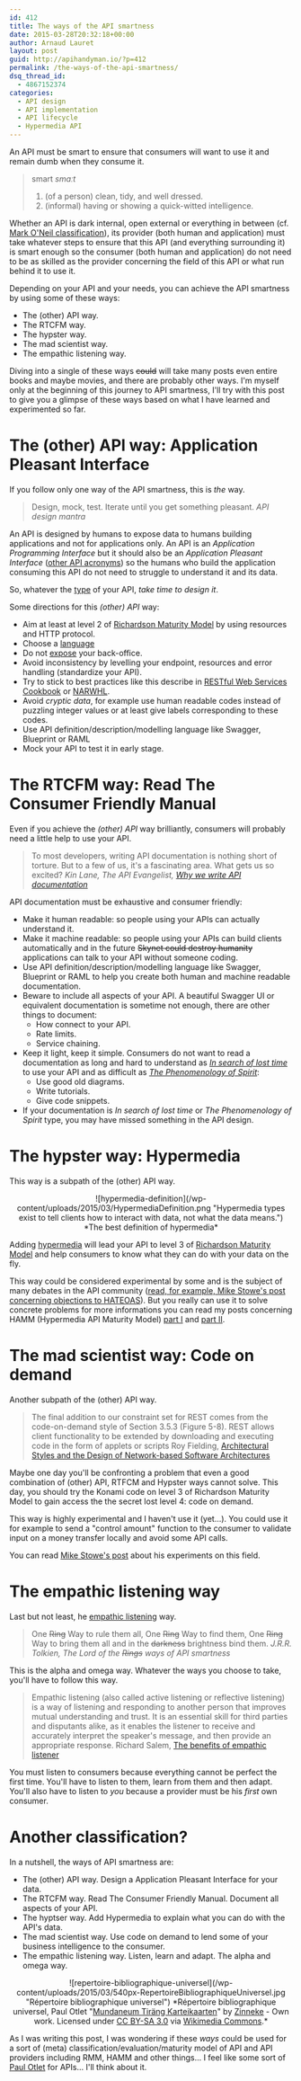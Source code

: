 ```yaml
---
id: 412
title: The ways of the API smartness
date: 2015-03-28T20:32:18+00:00
author: Arnaud Lauret
layout: post
guid: http://apihandyman.io/?p=412
permalink: /the-ways-of-the-api-smartness/
dsq_thread_id:
  - 4867152374
categories:
  - API design
  - API implementation
  - API lifecycle
  - Hypermedia API
---
```

An API must be smart to ensure that consumers will want to use it and remain dumb when they consume it.

> smart
> *smɑːt*
> 1. (of a person) clean, tidy, and well dressed.
> 2. (informal) having or showing a quick-witted intelligence.

Whether an API is dark internal, open external or everything in between (cf. [Mark O'Neil classification](http://www.soatothecloud.com/2015/02/this-week-there-has-been-great.html)), its provider (both human and application) must take whatever steps to ensure that this API (and everything surrounding it) is smart enough so the consumer (both human and application) do not need to be as skilled as the provider concerning the field of this API or what run behind it to use it.

Depending on your API and your needs, you can achieve the API smartness by using some of these ways:

- The (other) API way.
- The RTCFM way.
- The hypster way.
- The mad scientist way.
- The empathic listening way.

Diving into a single of these ways <del>could</del> will take many posts even entire books and maybe movies, and there are probably other ways.
I'm myself only at the beginning of this journey to API smartness, I'll try with this post to give you a glimpse of these ways based on what I have learned and experimented so far.

# The (other) APl way: Application Pleasant Interface
If you follow only one way of the API smartness, this is *the* way.

> Design, mock, test.
> Iterate until you get something pleasant.
> *API design mantra* 

An API is designed by humans to expose data to humans building applications and not for applications only.
An API is an *Application Programming Interface* but it should also be an *Application Pleasant Interface* ([other API acronyms](http://www.acronymfinder.com/API.html)) so the humans who build the application consuming this API do not need to struggle to understand it and its data.

So, whatever the [type](http://www.soatothecloud.com/2015/02/this-week-there-has-been-great.html) of your API, *take time to design it*.

Some directions for this *(other) API* way:

- Aim at least at level 2 of [Richardson Maturity Model](http://martinfowler.com/articles/richardsonMaturityModel.html) by using resources and HTTP protocol.
- Choose a [language](http://apihandyman.io/why-you-must-design-your-private-api-in-english/)
- Do not [expose](http://apihandyman.io/the-beautiful-api-and-the-bestial-back-office/) your back-office.
- Avoid inconsistency by levelling your endpoint, resources and error handling (standardize your API).
- Try to stick to best practices like this describe in [RESTful Web Services Cookbook](http://shop.oreilly.com/product/9780596801694.do) or [NARWHL](http://www.narwhl.com/).
- Avoid *cryptic data*, for example use human readable codes instead of puzzling integer values or at least give labels corresponding to these codes.
- Use API definition/description/modelling language like Swagger, Blueprint or RAML
- Mock your API to test it in early stage.

# The RTCFM way: Read The Consumer Friendly Manual
Even if you achieve the *(other) API* way brilliantly, consumers will probably need a little help to use your API.

> To most developers, writing API documentation is nothing short of torture. But to a few of us, it's a fascinating area. What gets us so excited? 
> *Kin Lane, The API Evangelist, [Why we write API documentation](http://apievangelist.com/2012/01/28/why-we-write-api-documentation/)*
 
API documentation must be exhaustive and consumer friendly:

- Make it human readable: so people using your APIs can actually understand it.
- Make it machine readable: so people using your APIs can build clients automatically and in the future <del>Skynet could destroy humanity</del> applications can talk to your API without someone coding.
- Use API definition/description/modelling language like Swagger, Blueprint or RAML to help you create both human and machine readable documentation.
- Beware to include all aspects of your API. A beautiful Swagger UI or equivalent documentation is sometime not enough, there are other things to document:
  - How connect to your API.
  - Rate limits.
  - Service chaining.
- Keep it light, keep it simple. Consumers do not want to read a documentation as long and hard to understand as *[In search of lost time](http://en.wikipedia.org/wiki/List_of_longest_novels)* to use your API and as difficult as *[The Phenomenology of Spirit](http://en.wikipedia.org/wiki/The_Phenomenology_of_Spirit)*:
  - Use good old diagrams.
  - Write tutorials.
  - Give code snippets.
- If your documentation is *In search of lost time* or *The Phenomenology of Spirit* type, you may have missed something in the API design.

# The hypster way: Hypermedia
This way is a subpath of the (other) API way.

<center>![hypermedia-definition](/wp-content/uploads/2015/03/HypermediaDefinition.png "Hypermedia types exist to tell clients how to interact with data, not what the data means.")
*The best definition of hypermedia* 
</center>

Adding [hypermedia](http://apievangelist.com/2014/01/07/what-is-a-hypermedia-api/) will lead your API to level 3 of [Richardson Maturity Model](http://martinfowler.com/articles/richardsonMaturityModel.html) and help consumers to know what they can do with your data on the fly.

This way could be considered experimental by some and is the subject of many debates in the API community ([read, for example, Mike Stowe's post concerning objections to HATEOAS](http://www.mikestowe.com/2014/12/more-objections-to-hateoas.php)).
But you really can use it to solve concrete problems for more informations you can read my posts concerning HAMM (Hypermedia API Maturity Model) [part I](http://apihandyman.io/hypermedia-api-maturity-model-part-i-hypermedia-ness/) and [part II](http://apihandyman.io/hypermedia-api-maturity-model-part-ii-the-missing-links/).

# The mad scientist way: Code on demand
Another subpath of the (other) API way. 

> The final addition to our constraint set for REST comes from the code-on-demand style of Section 3.5.3 (Figure 5-8). REST allows client functionality to be extended by downloading and executing code in the form of applets or scripts
> Roy Fielding,  [Architectural Styles and the Design of Network-based Software Architectures](https://www.ics.uci.edu/~fielding/pubs/dissertation/rest_arch_style.htm)

Maybe one day you'll be confronting a problem that even a good combination of (other) API, RTFCM and Hypster ways cannot solve.
This day, you should try the Konami code on level 3 of Richardson Maturity Model to gain access the the secret lost level 4: code on demand.

This way is highly experimental and I haven't use it (yet...).
You could use it for example to send a "control amount" function to the consumer to validate input on a money transfer locally and avoid some API calls.

You can read [Mike Stowe's post](http://www.mikestowe.com/2015/03/code-on-demand-today.php) about his experiments on this field.

# The empathic listening way
Last but not least, he [empathic listening](http://www.beyondintractability.org/essay/empathic-listening) way.

> One <del>Ring</del> Way to rule them all, One <del>Ring</del> Way to find them,
> One <del>Ring</del> Way to bring them all and in the <del>darkness</del> brightness bind them.
> *J.R.R. Tolkien,  The Lord of the <del>Rings</del> ways of API smartness*

This is the alpha and omega way. Whatever the ways you choose to take, you'll have to follow this way.

> Empathic listening (also called active listening or reflective listening) is a way of listening and responding to another person that improves mutual understanding and trust. 
> It is an essential skill for third parties and disputants alike, as it enables the listener to receive and accurately interpret the speaker's message, and then provide an appropriate response.
> Richard Salem, [The benefits of empathic listener](http://www.beyondintractability.org/essay/empathic-listening)

You must listen to consumers because everything cannot be perfect the first time.
You'll have to listen to them, learn from them and then adapt.
You'll also have to listen to *you* because a provider must be his *first* own consumer.

# Another classification?
In a nutshell, the ways of API smartness are:

- The (other) API way. Design a Application Pleasant Interface for your data.
- The RTCFM way. Read The Consumer Friendly Manual. Document all aspects of your API.
- The hyptser way. Add Hypermedia to explain what you can do with the API's data.
- The mad scientist way. Use code on demand to lend some of your business intelligence to the consumer.
- The empathic listening way. Listen, learn and adapt. The alpha and omega way.

<center>![repertoire-bibliographique-universel](/wp-content/uploads/2015/03/540px-RepertoireBibliographiqueUniversel.jpg "Répertoire bibliographique universel")
*Répertoire bibliographique universel, Paul Otlet
"<a href="http://commons.wikimedia.org/wiki/File:Mundaneum_Tir%C3%A4ng_Karteikaarten.jpg#/media/File:Mundaneum_Tir%C3%A4ng_Karteikaarten.jpg">Mundaneum Tiräng Karteikaarten</a>" by <a href="//commons.wikimedia.org/wiki/User:Zinneke" title="User:Zinneke">Zinneke</a> - <span class="int-own-work" lang="en">Own work</span>. Licensed under <a title="Creative Commons Attribution-Share Alike 3.0" href="http://creativecommons.org/licenses/by-sa/3.0">CC BY-SA 3.0</a> via <a href="//commons.wikimedia.org/wiki/">Wikimedia Commons</a>.*
</center>

As I was writing this post, I was wondering if these *ways* could be used for a sort of (meta) classification/evaluation/maturity model of API and API providers including RMM, HAMM and other things... I feel like some sort of [Paul Otlet](http://www.catalogingtheworld.com/) for APIs... I'll think about it.